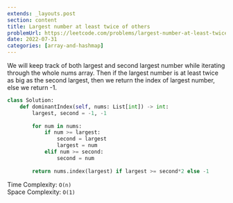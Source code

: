 ```yaml
---
extends: _layouts.post
section: content
title: Largest number at least twice of others
problemUrl: https://leetcode.com/problems/largest-number-at-least-twice-of-others/
date: 2022-07-31
categories: [array-and-hashmap]
---
```


We will keep track of both largest and second largest number while iterating through the whole nums array. Then if the largest number is at least twice as big as the second largest, then we return the index of largest number, else we return -1.

```python
class Solution:
    def dominantIndex(self, nums: List[int]) -> int:
        largest, second = -1, -1
        
        for num in nums:
            if num >= largest:
                second = largest
                largest = num
            elif num >= second:
                second = num
    
        return nums.index(largest) if largest >= second*2 else -1
```

Time Complexity: `O(n)` <br/>
Space Complexity: `O(1)`